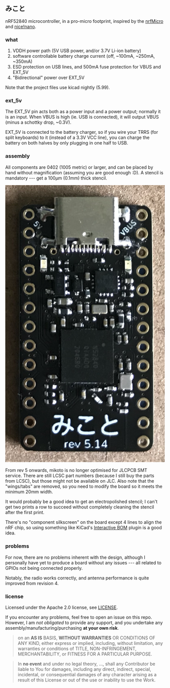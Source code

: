 ## みこと

nRF52840 microcontroller, in a pro-micro footprint, inspired by the [nrfMicro](https://github.com/joric/nrfmicro) and [nice!nano](https://nicekeyboards.com/nice-nano).

### what

1. VDDH power path (5V USB power, and/or 3.7V Li-ion battery)
2. software controllable battery charge current (off, ~100mA, ~250mA, ~350mA)
3. ESD protection on USB lines, and 500mA fuse protection for VBUS and EXT_5V
4. "Bidirectional" power over EXT_5V

Note that the project files use kicad nightly (5.99).

### ext_5v

The EXT_5V pin acts both as a power input and a power output; normally it is an input. When VBUS is high (ie. USB is connected), it will output VBUS (minus a schottky drop, ~0.3V).

EXT_5V is connected to the battery charger, so if you wire your TRRS (for split keyboards) to it (instead of a 3.3V VCC line), you can charge the battery on both halves by only plugging in one half to USB.


### assembly

All components are 0402 (1005 metric) or larger, and can be placed by hand without magnification (assuming you are good enough :D). A stencil is mandatory --- get a 100µm (0.1mm) thick stencil.

![revision 5.14](./misc/rev-5.14.png)

From rev 5 onwards, mikoto is no longer optimised for JLCPCB SMT service. There are still LCSC part numbers (because I still buy the parts from LCSC), but those might not be available on JLC. Also note that the "wings/tabs" are removed, so you need to modify the board so it meets the minimum 20mm width.

It would probably be a good idea to get an electropolished stencil; I can't get two prints a row to succeed without completely cleaning the stencil after the first print.

There's no "component silkscreen" on the board except 4 lines to align the nRF chip, so using something like KiCad's [Interactive BOM](https://github.com/openscopeproject/InteractiveHtmlBom) plugin is a good idea.

### problems

For now, there are no problems inherent with the design, although I personally have yet to produce a board without any issues --- all related to GPIOs not being connected properly.

Notably, the radio works correctly, and antenna performance is quite improved from revision 4.

### license

Licensed under the Apache 2.0 license, see [LICENSE](./LICENSE).

If you encounter any problems, feel free to open an issue on this repo. However, I am *not obligated* to provide any support, and you undertake any assembly/manufacturing/purchasing **at your own risk**.

> on an **AS IS** BASIS, **WITHOUT WARRANTIES** OR CONDITIONS OF ANY KIND, either express or implied, including, without limitation, any warranties or conditions of TITLE, NON-INFRINGEMENT, MERCHANTABILITY, or FITNESS FOR A PARTICULAR PURPOSE.

> In **no event** and under no legal theory, ..., shall any Contributor be liable to You for damages, including any direct, indirect, special, incidental, or consequential damages of any character arising as a result of this License or out of the use or inability to use the Work.

